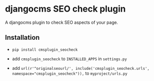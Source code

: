 <!--[![Latest Version](https://pypip.in/version/cmsplugin_seocheck/badge.svg)](https://pypi.python.org/pypi/cmsplugin-seocheck/)-->
<!--[![Supported Python versions](https://pypip.in/py_versions/cmsplugin_seocheck/badge.svg)](https://pypi.python.org/pypi/cmsplugin-seocheck/)-->
<!--[![Development Status](https://pypip.in/status/cmsplugin_seocheck/badge.svg)](https://pypi.python.org/pypi/cmsplugin_seocheck/)-->
# djangocms SEO check plugin

A djangocms plugin to check SEO aspects of your page.

## Installation

* ``pip install cmsplugin_seocheck``

* add ``cmsplugin_seocheck`` to ``INSTALLED_APPS`` in ``settings.py``

* add ``url(r'^originalseourl/', include('cmsplugin_seocheck.urls', namespace="cmsplugin_seocheck")),`` to ``myproject/urls.py``
